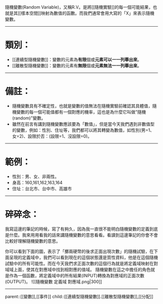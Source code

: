 隨機變數(Random Variable)，又稱R.V。是將[[隨機實驗]]的每一個可能結果，也就是其[[樣本空間]]映射為數值的函數。而我們通常會用大寫的「X」來表示隨機變數。
- - -
# 類別：
- [[連續型隨機變數]]：變數的元素為**有限**個或**元素可以一一列舉出來**。
- [[離散型隨機變數]]：變數的元素有**無限**個或**元素無法一一列舉出來**。
- - -
# 備註：
- 隨機變數具有不確定性，也就是變數的值無法在隨機實驗前確認其具體值，隨機變數的每一個可能值都有一個對應的機率，這也是為什麼它叫做"隨機(random)"變數。
- 雖然在前言有講到隨機變數應該要為「數值」，但是當今天我們遇到非數值型的變數，例如：性別、住址等，我們都可以將其轉變為數值，如性別(男=1、女=2)、設限於否：(設限=1、沒設限=0)。
- - -
# 範例：

- 性別：男、女、非兩性。
- 身高：160,161,162,163,164
- 住址：台北市、台中市、高雄市
- - -
# 碎碎念：
我寫這邊的筆記的時候，寫了有夠久，因為我一直很不能明白隨機變數的定義到底是什麼。我來用用看我的話來講隨機變數的意思看看。看讀到這邊筆記的你會不會比較好理解隨機變數的意思。

你可以看到下面的圖，表示了「擲兩硬幣的後求正面出現次數」的隨機試驗，在下面呈現的定義域中，我們可以看到現在的這個狀態還是質性資料，他是在這個隨機試驗中的所有可能性。而在今天我們求正面次數的這個行為就是將定義域映射在對域域上面，使其在對應域中找到相對應的值域。
隨機變數在這之中擔任的角色就是作為一個函數，將定義域中的所有結果(INPUT)轉換為對應域的正面次數(OUTPUT)。
![[隨機變數 定義域 對應域.png|300]]
- - - 
parent::[[變數]],[[事件]]
child::[[連續型隨機變數]].[[離散型隨機變數]],[[分配]]
